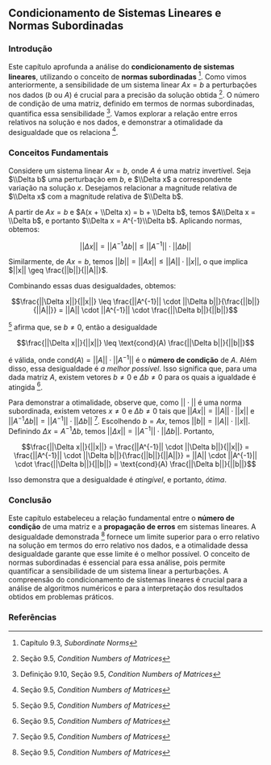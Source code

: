## Condicionamento de Sistemas Lineares e Normas Subordinadas

### Introdução
Este capítulo aprofunda a análise do **condicionamento de sistemas lineares**, utilizando o conceito de **normas subordinadas** [^340]. Como vimos anteriormente, a sensibilidade de um sistema linear $Ax = b$ a perturbações nos dados ($b$ ou $A$) é crucial para a precisão da solução obtida [^349]. O número de condição de uma matriz, definido em termos de normas subordinadas, quantifica essa sensibilidade [^351]. Vamos explorar a relação entre erros relativos na solução e nos dados, e demonstrar a otimalidade da desigualdade que os relaciona [^352].

### Conceitos Fundamentais

Considere um sistema linear $Ax = b$, onde $A$ é uma matriz invertível. Seja $\\Delta b$ uma perturbação em $b$, e $\\Delta x$ a correspondente variação na solução $x$. Desejamos relacionar a magnitude relativa de $\\Delta x$ com a magnitude relativa de $\\Delta b$.

A partir de $Ax = b$ e $A(x + \\Delta x) = b + \\Delta b$, temos $A\\Delta x = \\Delta b$, e portanto $\\Delta x = A^{-1}\\Delta b$. Aplicando normas, obtemos:

$$||\Delta x|| = ||A^{-1}\Delta b|| \leq ||A^{-1}|| \cdot ||\Delta b||$$

Similarmente, de $Ax = b$, temos $||b|| = ||Ax|| \leq ||A|| \cdot ||x||$, o que implica $||x|| \geq \frac{||b||}{||A||}$.

Combinando essas duas desigualdades, obtemos:

$$\frac{||\Delta x||}{||x||} \leq \frac{||A^{-1}|| \cdot ||\Delta b||}{\frac{||b||}{||A||}} = ||A|| \cdot ||A^{-1}|| \cdot \frac{||\Delta b||}{||b||}$$

[^352] afirma que, se $b \neq 0$, então a desigualdade

$$\frac{||\Delta x||}{||x||} \leq \text{cond}(A) \frac{||\Delta b||}{||b||}$$

é válida, onde $\text{cond}(A) = ||A|| \cdot ||A^{-1}||$ é o **número de condição** de $A$. Além disso, essa desigualdade é *a melhor possível*. Isso significa que, para uma dada matriz $A$, existem vetores $b \neq 0$ e $\Delta b \neq 0$ para os quais a igualdade é atingida [^352].

Para demonstrar a otimalidade, observe que, como $||\cdot||$ é uma norma subordinada, existem vetores $x \neq 0$ e $\Delta b \neq 0$ tais que $||Ax|| = ||A|| \cdot ||x||$ e $||A^{-1}\Delta b|| = ||A^{-1}|| \cdot ||\Delta b||$ [^352]. Escolhendo $b = Ax$, temos $||b|| = ||A|| \cdot ||x||$. Definindo $\Delta x = A^{-1}\Delta b$, temos $||\Delta x|| = ||A^{-1}|| \cdot ||\Delta b||$. Portanto,

$$\frac{||\Delta x||}{||x||} = \frac{||A^{-1}|| \cdot ||\Delta b||}{||x||} = \frac{||A^{-1}|| \cdot ||\Delta b||}{\frac{||b||}{||A||}} = ||A|| \cdot ||A^{-1}|| \cdot \frac{||\Delta b||}{||b||} = \text{cond}(A) \frac{||\Delta b||}{||b||}$$

Isso demonstra que a desigualdade é *atingível*, e portanto, *ótima*.

### Conclusão

Este capítulo estabeleceu a relação fundamental entre o **número de condição** de uma matriz e a **propagação de erros** em sistemas lineares. A desigualdade demonstrada [^352] fornece um limite superior para o erro relativo na solução em termos do erro relativo nos dados, e a otimalidade dessa desigualdade garante que esse limite é o melhor possível. O conceito de normas subordinadas é essencial para essa análise, pois permite quantificar a sensibilidade de um sistema linear a perturbações. A compreensão do condicionamento de sistemas lineares é crucial para a análise de algoritmos numéricos e para a interpretação dos resultados obtidos em problemas práticos.

### Referências
[^340]: Capítulo 9.3, *Subordinate Norms*
[^349]: Seção 9.5, *Condition Numbers of Matrices*
[^351]: Definição 9.10, Seção 9.5, *Condition Numbers of Matrices*
[^352]: Seção 9.5, *Condition Numbers of Matrices*
<!-- END -->